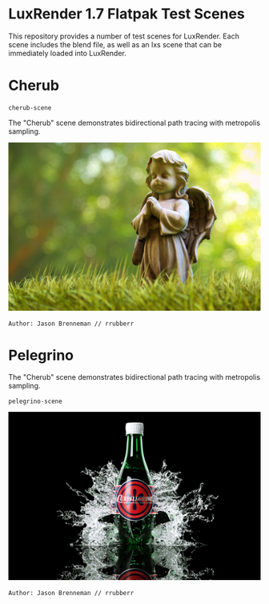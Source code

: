 # LuxRender 1.7 Flatpak Test Scenes

This repository provides a number of test scenes for LuxRender. Each scene includes the blend file, as well as an lxs scene that can be immediately loaded into LuxRender.


# Cherub

```
cherub-scene
```

The "Cherub" scene demonstrates bidirectional path tracing with metropolis sampling.

![Cherub](cherub-scene/cherub.jpeg)

```
Author: Jason Brenneman // rrubberr
```


# Pelegrino

The "Cherub" scene demonstrates bidirectional path tracing with metropolis sampling.

```
pelegrino-scene
```

![Pelegrino](pelegrino-scene/pelegrino.jpeg)

```
Author: Jason Brenneman // rrubberr
```
